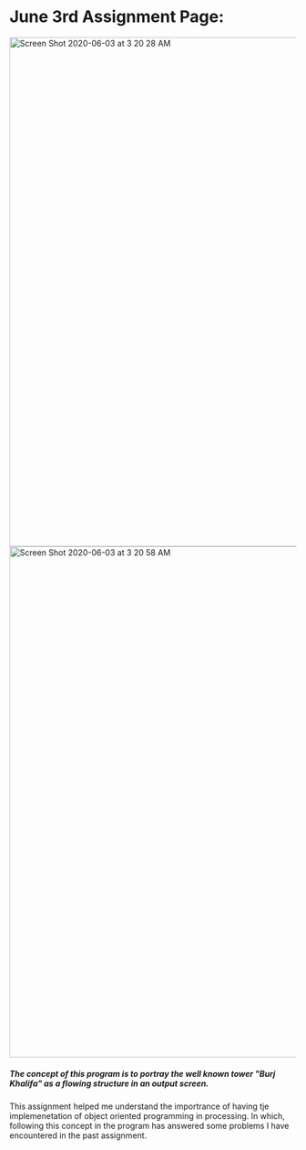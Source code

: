 # June 3rd Assignment Page:

<img width="892" alt="Screen Shot 2020-06-03 at 3 20 28 AM" src="https://user-images.githubusercontent.com/60816393/83579061-4cecbb80-a549-11ea-8379-10bee8faeceb.png">
<img width="895" alt="Screen Shot 2020-06-03 at 3 20 58 AM" src="https://user-images.githubusercontent.com/60816393/83579063-4d855200-a549-11ea-9f13-935d33f444f1.png">

##### The concept of this program is to portray the well known tower "Burj Khalifa" as a flowing structure in an output screen.

This assignment helped me understand the importrance of having tje implemenetation of object oriented programming in processing. In which, following this concept in the program has answered some problems I have encountered in the past assignment.

